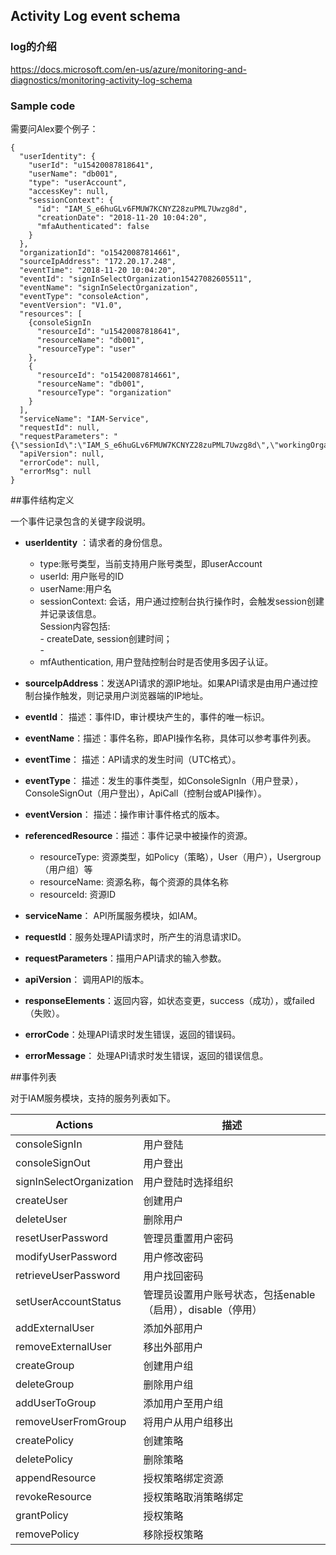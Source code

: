 ## Activity Log event schema

### log的介绍

https://docs.microsoft.com/en-us/azure/monitoring-and-diagnostics/monitoring-activity-log-schema


### Sample code
需要问Alex要个例子：
```
{
  "userIdentity": {
    "userId": "u15420087818641",
    "userName": "db001",
    "type": "userAccount",
    "accessKey": null,
    "sessionContext": {
      "id": "IAM_S_e6huGLv6FMUW7KCNYZ28zuPML7Uwzg8d",
      "creationDate": "2018-11-20 10:04:20",
      "mfaAuthenticated": false
    }
  },
  "organizationId": "o15420087814661",
  "sourceIpAddress": "172.20.17.248",
  "eventTime": "2018-11-20 10:04:20",
  "eventId": "signInSelectOrganization15427082605511",
  "eventName": "signInSelectOrganization",
  "eventType": "consoleAction",
  "eventVersion": "V1.0",
  "resources": [
    {consoleSignIn
      "resourceId": "u15420087818641",
      "resourceName": "db001",
      "resourceType": "user"
    },
    {
      "resourceId": "o15420087814661",
      "resourceName": "db001",
      "resourceType": "organization"
    }
  ],
  "serviceName": "IAM-Service",
  "requestId": null,
  "requestParameters": "{\"sessionId\":\"IAM_S_e6huGLv6FMUW7KCNYZ28zuPML7Uwzg8d\",\"workingOrganizationId\":\"o15420087814661\",\"organizationId\":\"o15420087814661\"}",
  "apiVersion": null,
  "errorCode": null,
  "errorMsg": null
}
```


##事件结构定义

一个事件记录包含的关键字段说明。

- **userIdentity** ：请求者的身份信息。
  + type:账号类型，当前支持用户账号类型，即userAccount
  +  userId: 用户账号的ID  
  + userName:用户名  
  + sessionContext: 会话，用户通过控制台执行操作时，会触发session创建并记录该信息。<br>Session内容包括:<br>- createDate, session创建时间；<br>-
  + mfAuthentication, 用户登陆控制台时是否使用多因子认证。

- **sourceIpAddress**：发送API请求的源IP地址。如果API请求是由用户通过控制台操作触发，则记录用户浏览器端的IP地址。
- **eventId**： 描述：事件ID，审计模块产生的，事件的唯一标识。
- **eventName**：描述：事件名称，即API操作名称，具体可以参考事件列表。
- **eventTime**： 描述：API请求的发生时间（UTC格式）。
- **eventType**： 描述：发生的事件类型，如ConsoleSignIn（用户登录），ConsoleSignOut（用户登出），ApiCall（控制台或API操作）。
- **eventVersion**： 描述：操作审计事件格式的版本。
- **referencedResource**：描述：事件记录中被操作的资源。
  + resourceType: 资源类型，如Policy（策略），User（用户），Usergroup（用户组）等
  + resourceName: 资源名称，每个资源的具体名称
  + resourceId: 资源ID       

- **serviceName**： API所属服务模块，如IAM。
- **requestId**：服务处理API请求时，所产生的消息请求ID。
- **requestParameters**：描用户API请求的输入参数。
- **apiVersion**： 调用API的版本。
- **responseElements**：返回内容，如状态变更，success（成功），或failed（失败）。
- **errorCode**：处理API请求时发生错误，返回的错误码。
- **errorMessage**： 处理API请求时发生错误，返回的错误信息。

##事件列表

对于IAM服务模块，支持的服务列表如下。

| Actions                 | 描述                                                        |
| ------------------------ | ----------------------------------------------------------- |
| consoleSignIn            | 用户登陆                                                    |
| consoleSignOut           | 用户登出                                                    |
| signInSelectOrganization | 用户登陆时选择组织                                          |
| createUser               | 创建用户                                                    |
| deleteUser               | 删除用户                                                    |
| resetUserPassword        | 管理员重置用户密码                                          |
| modifyUserPassword       | 用户修改密码                                                |
| retrieveUserPassword     | 用户找回密码                                                |
| setUserAccountStatus     | 管理员设置用户账号状态，包括enable（启用），disable（停用） |
| addExternalUser          | 添加外部用户                                                |
| removeExternalUser       | 移出外部用户                                                |
| createGroup              | 创建用户组                                                  |
| deleteGroup              | 删除用户组                                                  |
| addUserToGroup           | 添加用户至用户组                                            |
| removeUserFromGroup      | 将用户从用户组移出                                          |
| createPolicy             | 创建策略                                                    |
| deletePolicy             | 删除策略                                                    |
| appendResource           | 授权策略绑定资源                                            |
| revokeResource           | 授权策略取消策略绑定                                        |
| grantPolicy              | 授权策略                                                    |
| removePolicy             | 移除授权策略                                                |
